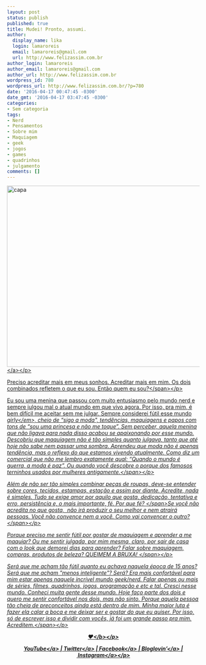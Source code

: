 ```yaml
---
layout: post
status: publish
published: true
title: Mudei! Pronto, assumi.
author:
  display_name: lika
  login: lamaroreis
  email: lamaroreis@gmail.com
  url: http://www.felizassim.com.br
author_login: lamaroreis
author_email: lamaroreis@gmail.com
author_url: http://www.felizassim.com.br
wordpress_id: 780
wordpress_url: http://www.felizassim.com.br/?p=780
date: '2016-04-17 00:47:45 -0300'
date_gmt: '2016-04-17 03:47:45 -0300'
categories:
- Sem categoria
tags:
- Nerd
- Pensamentos
- Sobre mim
- Maquiagem
- geek
- jogos
- games
- quadrinhos
- julgamento
comments: []
---
```

<p class="p1"><a href="http:&#47;&#47;www.felizassim.com.br&#47;wp-content&#47;uploads&#47;2016&#47;04&#47;capa16.jpg"><img class="aligncenter size-large wp-image-781" src="http:&#47;&#47;www.felizassim.com.br&#47;wp-content&#47;uploads&#47;2016&#47;04&#47;capa16-1024x757.jpg" alt="capa" width="640" height="473" &#47;><&#47;a><&#47;p></p>
<p class="p1"><span class="s1">Preciso acreditar mais em meus sonhos. Acreditar mais em mim. Os dois combinados refletem o que eu sou. Ent&atilde;o quem eu&nbsp;sou?<&#47;span><&#47;p></p>
<p class="p1"><span class="s1">Eu sou uma menina que passou com muito entusiasmo pelo mundo nerd e sempre julgou mal o atual mundo em que vivo agora. Por isso, pra mim, &eacute; bem dif&iacute;cil me aceitar sem me julgar. Sempre considerei f&uacute;til esse mundo <em>girly<&#47;em>, cheio de &ldquo;sigo a moda", tend&ecirc;ncias, maquiagens e papos com tons de &ldquo;sou uma princesa e n&atilde;o me toque&rdquo;. Sem perceber, aquela menina que n&atilde;o ligava para nada disso acabou se apaixonando por esse mundo. Descobriu que maquiagem n&atilde;o &eacute; t&atilde;o simples quanto julgava, tanto que at&eacute; hoje n&atilde;o sabe nem passar uma sombra. Aprendeu que moda n&atilde;o &eacute; apenas tend&ecirc;ncia, mas o reflexo do que estamos vivendo atualmente. Como diz um comercial que n&atilde;o me lembro exatamente qual: &ldquo;Quando o mundo &eacute; guerra, a moda &eacute; paz&rdquo;. Ou quando voc&ecirc; descobre o porque dos famosos terninhos usados por mulheres antigamente.<&#47;span><&#47;p></p>
<p class="p1"><span class="s1">Al&eacute;m de n&atilde;o ser t&atilde;o simples combinar pe&ccedil;as de roupas, deve-se entender sobre cores, tecidos, estampas, esta&ccedil;&atilde;o e assim por diante. Acredite, nada &eacute; simples. Tudo se exige amor por aquilo que gosta, dedica&ccedil;&atilde;o, tentativa e erro, persist&ecirc;ncia e, o mais importante, f&eacute;. Por que f&eacute;?&nbsp;<&#47;span><span class="s1">Se voc&ecirc; n&atilde;o acredita no que gosta, &nbsp;n&atilde;o ir&aacute; produzir&nbsp;o seu melhor e nem atrair&aacute; pessoas. Voc&ecirc; n&atilde;o convence nem a voc&ecirc;. Como vai convencer o outro?<&#47;span><&#47;p></p>
<p class="p1"><span class="s1">Porque preciso me sentir f&uacute;til por gostar de maquiagem e aprender a me maquiar? Ou me sentir julgada, por mim mesma, claro, por sair de casa com o look que demorei dias para aprender? Falar sobre maquiagem, compras, produtos de beleza? QUEIMEM A BRUXA!&nbsp;<&#47;span><&#47;p></p>
<p class="p1">Ser&aacute; que me acham t&atilde;o f&uacute;til quanto eu achava naquela &eacute;poca de 15 anos? Ser&aacute; que me acham "menos inteligente"? Ser&aacute;? <span class="s1">Era mais confort&aacute;vel para mim estar apenas naquele incr&iacute;vel mundo geek&#47;nerd. Falar apenas ou mais de s&eacute;ries, filmes, quadrinhos, jogos, programa&ccedil;&atilde;o e etc e tal. Cresci nesse mundo. Conheci muita gente desse mundo. Hoje fa&ccedil;o parte dos dois e quero me sentir confort&aacute;vel nos dois, mas n&atilde;o sinto. Porque aquela pessoa t&atilde;o cheia de preconceitos&nbsp;ainda est&aacute; dentro de mim. Minha maior luta &eacute; fazer ela calar a boca e me deixar ser e gostar do que eu quiser. Por isso, s&oacute; de escrever isso e dividir com voc&ecirc;s, j&aacute; foi um grande passo pra mim. Acreditem.<&#47;span><&#47;p></p>
<p style="text-align: center;"><b>&hearts;<&#47;b><&#47;p></p>
<p style="text-align: center;"><a href="https:&#47;&#47;www.youtube.com&#47;channel&#47;UCTk3xkOSzWzf8Ba-wJN8jDA" target="_blank">YouTube<&#47;a> |&nbsp;<a href="https:&#47;&#47;twitter.com&#47;pocketlika" target="_blank">Twitter<&#47;a>&nbsp;|&nbsp;<a href="http:&#47;&#47;www.facebook.com&#47;blogfelizassim" target="_blank">Facebook<&#47;a>&nbsp;|&nbsp;<a href="https:&#47;&#47;www.bloglovin.com&#47;blogs&#47;feliz-assim-14224049" target="_blank">Bloglovin&rsquo;<&#47;a>&nbsp;|&nbsp;<a href="http:&#47;&#47;instagram.com&#47;pocketlika" target="_blank">Instagram<&#47;a><&#47;p></p>
